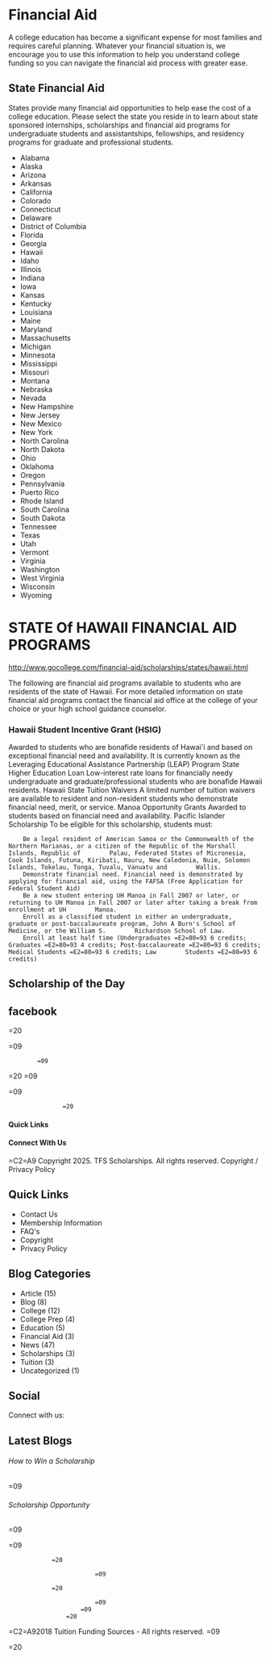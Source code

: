 # Financial Aid

A college education has become a significant expense for most families and requires careful planning. Whatever your financial situation is, we encourage you to use this information to help you understand college funding so you can navigate the financial aid process with greater ease.

## State Financial Aid

States provide many financial aid opportunities to help ease the cost of a college education. Please select the state you reside in to learn about state sponsored internships, scholarships and financial aid programs for undergraduate students and assistantships, fellowships, and residency programs for graduate and professional students.

- Alabama
- Alaska
- Arizona
- Arkansas
- California
- Colorado
- Connecticut
- Delaware
- District of Columbia
- Florida
- Georgia
- Hawaii
- Idaho
- Illinois
- Indiana
- Iowa
- Kansas
- Kentucky
- Louisiana
- Maine
- Maryland
- Massachusetts
- Michigan
- Minnesota
- Mississippi
- Missouri
- Montana
- Nebraska
- Nevada
- New Hampshire
- New Jersey
- New Mexico
- New York
- North Carolina
- North Dakota
- Ohio
- Oklahoma
- Oregon
- Pennsylvania
- Puerto Rico
- Rhode Island
- South Carolina
- South Dakota
- Tennessee
- Texas
- Utah
- Vermont
- Virginia
- Washington
- West Virginia
- Wisconsin
- Wyoming

# STATE Of HAWAII FINANCIAL AID PROGRAMS

http://www.gocollege.com/financial-aid/scholarships/states/hawaii.html

The following are financial aid programs available to students who are residents of the state of Hawaii. For more detailed information on state financial    aid programs contact the financial aid office at the college of your choice or your high school guidance counselor.

### Hawaii Student Incentive Grant (HSIG)

Awarded to students who are bonafide residents of Hawai'i and based on exceptional financial need and availability. It is currently known as the Leveraging    Educational Assistance Partnership (LEAP) Program
    State Higher Education Loan
    Low-interest rate loans for financially needy undergraduate and graduate/professional students who are bonafide Hawaii residents.
    Hawaii State Tuition Waivers
    A limited number of tuition waivers are available to resident and non-resident students who demonstrate financial need, merit, or service.
Manoa Opportunity Grants
    Awarded to students based on financial need and availability.
Pacific Islander Scholarship
    To be eligible for this scholarship, students must:

        Be a legal resident of American Samoa or the Commonwealth of the Northern Marianas, or a citizen of the Republic of the Marshall Islands, Republic of        Palau, Federated States of Micronesia, Cook Islands, Futuna, Kiribati, Nauru, New Caledonia, Nuie, Solomon Islands, Tokelau, Tonga, Tuvalu, Vanuatu and        Wallis.    
        Demonstrate financial need. Financial need is demonstrated by applying for financial aid, using the FAFSA (Free Application for Federal Student Aid)    
        Be a new student entering UH Manoa in Fall 2007 or later, or returning to UH Manoa in Fall 2007 or later after taking a break from enrollment at UH        Manoa.    
        Enroll as a classified student in either an undergraduate, graduate or post-baccalaureate program, John A Burn's School of Medicine, or the William S.        Richardson School of Law.    
        Enroll at least half time (Undergraduates =E2=80=93 6 credits; Graduates =E2=80=93 4 credits; Post-baccalaureate =E2=80=93 6 credits; Medical Students =E2=80=93 6 credits; Law        Students =E2=80=93 6 credits)  
## Scholarship of the Day

## facebook

=20

=09

				

 			=09

=20
             	=09

=09
    



                   =20

#### Quick Links

#### Connect With Us

=C2=A9 Copyright 2025. TFS Scholarships. All rights reserved. Copyright / Privacy Policy

## Quick Links

- Contact Us
- Membership Information
- FAQ's
- Copyright
- Privacy Policy

## Blog Categories

- Article (15)
- Blog (8)
- College (12)
- College Prep (4)
- Education (5)
- Financial Aid (3)
- News (47)
- Scholarships (3)
- Tuition (3)
- Uncategorized (1)

## Social

Connect with us:

## Latest Blogs

<!-- image -->

###### How to Win a Scholarship

=09

<!-- image -->

###### Scholarship Opportunity

=09

=09
									
                =20

							=09
									
                =20

							=09
						=09
  				    =20

<!-- image -->

=C2=A92018 Tuition Funding Sources - All rights reserved.						=09

=20